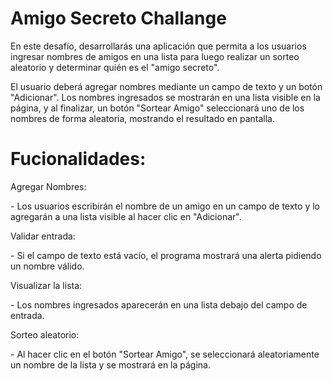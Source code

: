 <h1> Amigo Secreto Challange </h1>
  <p>En este desafío, desarrollarás una aplicación que permita a los usuarios ingresar
    nombres de amigos en una lista para luego realizar un sorteo aleatorio y determinar quién es el "amigo secreto".

El usuario deberá agregar nombres mediante un campo de texto y un botón
"Adicionar". Los nombres ingresados se mostrarán en una lista visible en la página, 
y al finalizar, un botón "Sortear Amigo" seleccionará uno de los nombres de forma aleatoria, mostrando el resultado en pantalla. </p>
 
<h1>Fucionalidades: </h1>  
<p>  Agregar Nombres: </p> 
-  Los usuarios escribirán el nombre de un amigo en un campo de texto y lo agregarán a una lista visible al hacer clic en "Adicionar".</p> 
<p> Validar entrada: </p>
-  Si el campo de texto está vacío, el programa mostrará una alerta pidiendo un nombre válido.</p>
<p>  Visualizar la lista: </p>  
-  Los nombres ingresados aparecerán en una lista debajo del campo de entrada.</p>
<p>  Sorteo aleatorio: </p>  
-  Al hacer clic en el botón "Sortear Amigo", se seleccionará aleatoriamente un nombre de la lista y se mostrará en la página. </p>
 
 </p>
